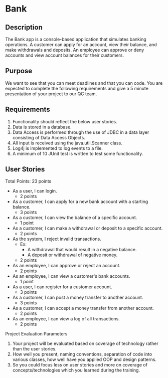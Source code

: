 # Bank

## Description

   The Bank app is a console-based application that simulates banking operations. A customer can apply for an account, view their balance, and make withdrawals and deposits. An employee can approve or deny accounts and view account balances for their customers.
	
## Purpose

   We want to see that you can meet deadlines and that you can code. You are expected to complete the following requirements and give a 5 minute presentation of your project to our QC team.

## Requirements
1. Functionality should reflect the below user stories.
2. Data is stored in a database.
3. Data Access is performed through the use of JDBC in a data layer consisting of Data Access Objects.
4. All input is received using the java.util.Scanner class.
5. Log4j is implemented to log events to a file.
6. A minimum of 10 JUnit test is written to test some functionality.


## User Stories
Total Points: 23 points

* As a user, I can login.
	* 2 points
* As a customer, I can apply for a new bank account with a starting balance.
	* 3 points
* As a customer, I can view the balance of a specific account.
	* 1 point
* As a customer, I can make a withdrawal or deposit to a specific account.
	* 2 points
* As the system, I reject invalid transactions.
	* Ex:
		* A withdrawal that would result in a negative balance.
		* A deposit or withdrawal of negative money.
	* 2 points
* As an employee, I can approve or reject an account.
	* 2 points
* As an employee, I can view a customer's bank accounts.
	* 1 point
* As a user, I can register for a customer account.
	* 3 points
* As a customer, I can post a money transfer to another account.
	* 3 points
* As a customer, I can accept a money transfer from another account.
	* 2 points
* As an employee, I can view a log of all transactions.
	* 2 points

Project Evaluation Parameters
1) Your project will be evaluated based on coverage of technology rather than the user stories.
2) How well you present, naming conventions, separation of code into various classes, how well have you applied OOP and design patterns.
3) So you could focus less on user stories and more on coverage of concepts/technologies which you learned during the training.

